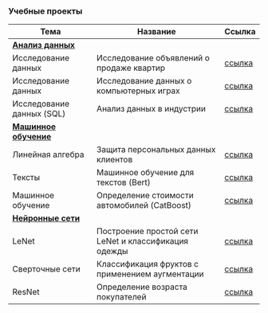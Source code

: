 ### Учебные проекты

|Тема|Название|Ссылка|
| ------------- | ------------- | ------------- |
|[**Анализ данных**](https://github.com/mckuratova/analysis/blob/main/README.md)|
|Исследование данных|Исследование объявлений о продаже квартир|[ссылка](https://github.com/mckuratova/analysis/blob/main/03.ipynb)|
|Исследование данных|Исследование данных о компьютерных играх|[ссылка](https://github.com/mckuratova/analysis/blob/main/05.ipynb)|
|Исследование данных (SQL)|Анализ данных в индустрии|[ссылка](https://github.com/mckuratova/analysis/blob/main/tinkoff_project.ipynb)|
|[**Машинное обучение**](https://github.com/mckuratova/machine_learning/blob/main/README.md)|
|Линейная алгебра|Защита персональных данных клиентов|[ссылка](https://github.com/mckuratova/machine_learning/blob/main/10.ipynb)|
|Тексты|Машинное обучение для текстов (Bert)|[ссылка](https://github.com/mckuratova/machine_learning/blob/main/texts_bert.ipynb)|
|Машинное обучение|Определение стоимости автомобилей (CatBoost)|[ссылка](https://github.com/mckuratova/machine_learning/blob/main/car_price_definition.ipynb)|
|[**Нейронные сети**](https://github.com/mckuratova/neural_networks/blob/main/README.md)|
|LeNet|Построение простой сети LeNet и классификация одежды|[ссылка](https://github.com/mckuratova/neural_networks/blob/main/lenet.ipynb)|
|Сверточные сети|Классификация фруктов с применением аугментации|[ссылка](https://github.com/mckuratova/neural_networks/blob/main/fruits.ipynb)|
|ResNet|Определение возраста покупателей|[ссылка](https://github.com/mckuratova/neural_networks/blob/main/computer_vision_project.ipynb)|


<!--
**mckuratova/mckuratova** is a ✨ _special_ ✨ repository because its `README.md` (this file) appears on your GitHub profile.

Here are some ideas to get you started:

- 🔭 I’m currently working on ...
- 🌱 I’m currently learning ...
- 👯 I’m looking to collaborate on ...
- 🤔 I’m looking for help with ...
- 💬 Ask me about ...
- 📫 How to reach me: ...
- 😄 Pronouns: ...
- ⚡ Fun fact: ...
-->
